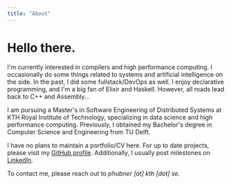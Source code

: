 ```yaml
---
title: "About"
---
```


# Hello there.

I'm currently interested in compilers and high performance computing.
I occasionally do some things related to systems and artificial intelligence on the side.
In the past, I did some fullstack/DevOps as well.
I enjoy declarative programming, and I'm a big fan of Elixir and Haskell.
However, all roads lead back to C++ and Assembly...

I am pursuing a Master's in Software Engineering of Distributed Systems at KTH Royal Institute of Technology, specializing in data science and high performance computing.
Previously, I obtained my Bachelor's degree in Computer Science and Engineering from TU Delft.


I have no plans to maintain a portfolio/CV here.
For up to date projects, please visit my [GitHub profile](https://github.com/Arraying).
Additionally, I usually post milestones on [LinkedIn](https://www.linkedin.com/in/ph02/).

To contact me, please reach out to *phubner [at] kth [dot] se*.

